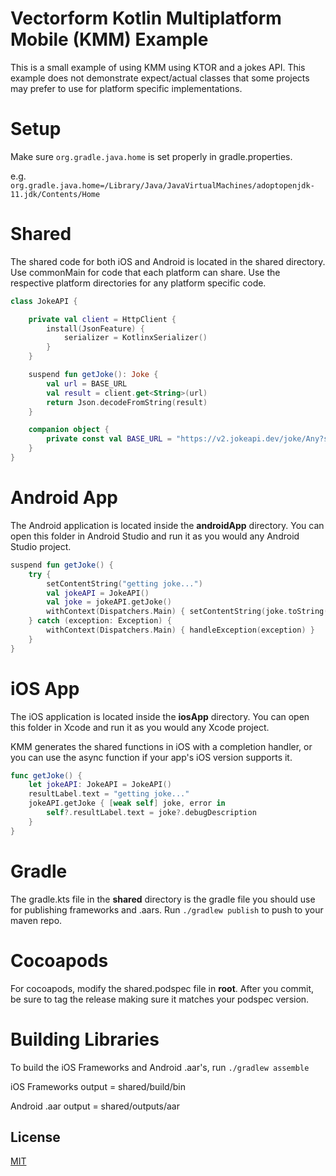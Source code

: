# Vectorform Kotlin Multiplatform Mobile (KMM) Example

This is a small example of using KMM using KTOR and a jokes API. This example does not demonstrate expect/actual classes that some projects may prefer to use for platform specific implementations.

# Setup
Make sure ```org.gradle.java.home``` is set properly in gradle.properties.

e.g. ```org.gradle.java.home=/Library/Java/JavaVirtualMachines/adoptopenjdk-11.jdk/Contents/Home```

# Shared
The shared code for both iOS and Android is located in the shared directory. Use commonMain for code that each platform can share. Use the respective platform directories for any platform specific code.

```Kotlin
class JokeAPI {

    private val client = HttpClient {
        install(JsonFeature) {
            serializer = KotlinxSerializer()
        }
    }

    suspend fun getJoke(): Joke {
        val url = BASE_URL
        val result = client.get<String>(url)
        return Json.decodeFromString(result)
    }

    companion object {
        private const val BASE_URL = "https://v2.jokeapi.dev/joke/Any?safe-mode"
    }
}
```

# Android App
The Android application is located inside the **androidApp** directory. You can open this folder in Android Studio and run it as you would any Android Studio project.

```Kotlin
suspend fun getJoke() {
    try {
        setContentString("getting joke...")
        val jokeAPI = JokeAPI()
        val joke = jokeAPI.getJoke()
        withContext(Dispatchers.Main) { setContentString(joke.toString()) }
    } catch (exception: Exception) {
        withContext(Dispatchers.Main) { handleException(exception) }
    }
}
```

# iOS App
The iOS application is located inside the **iosApp** directory. You can open this folder in Xcode and run it as you would any Xcode project.

KMM generates the shared functions in iOS with a completion handler, or you can use the async function if your app's iOS version supports it.

```swift
func getJoke() {
    let jokeAPI: JokeAPI = JokeAPI()
    resultLabel.text = "getting joke..."
    jokeAPI.getJoke { [weak self] joke, error in
        self?.resultLabel.text = joke?.debugDescription
    }
}
```

# Gradle
The gradle.kts file in the **shared** directory is the gradle file you should use for publishing frameworks and .aars.
Run ```./gradlew publish``` to push to your maven repo.

# Cocoapods
For cocoapods, modify the shared.podspec file in **root**. After you commit, be sure to tag the release making sure it matches your podspec version.

# Building Libraries
To build the iOS Frameworks and Android .aar's, run ```./gradlew assemble```

iOS Frameworks output = shared/build/bin

Android .aar output = shared/outputs/aar

## License
[MIT](https://choosealicense.com/licenses/mit/)